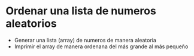 # Ordenar una lista de numeros aleatorios

-   Generar una lista (array) de numeros de manera aleatoria
-   Imprimir el array de manera ordenana del más grande al más pequeño
